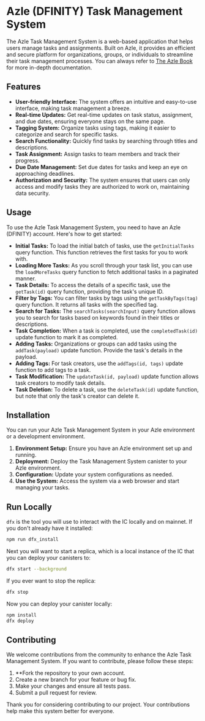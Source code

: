 # Azle (DFINITY) Task Management System


The Azle Task Management System is a web-based application that helps users manage tasks and assignments. Built on Azle, it provides an efficient and secure platform for organizations, groups, or individuals to streamline their task management processes. You can always refer to [The Azle Book](https://demergent-labs.github.io/azle/) for more in-depth documentation.

## Features

- **User-friendly Interface:** The system offers an intuitive and easy-to-use interface, making task management a breeze.
- **Real-time Updates:** Get real-time updates on task status, assignment, and due dates, ensuring everyone stays on the same page.
- **Tagging System:** Organize tasks using tags, making it easier to categorize and search for specific tasks.
- **Search Functionality:** Quickly find tasks by searching through titles and descriptions.
- **Task Assignment:** Assign tasks to team members and track their progress.
- **Due Date Management:** Set due dates for tasks and keep an eye on approaching deadlines.
- **Authorization and Security:** The system ensures that users can only access and modify tasks they are authorized to work on, maintaining data security.

## Usage

To use the Azle Task Management System, you need to have an Azle (DFINITY) account. Here's how to get started:

- **Initial Tasks:** To load the initial batch of tasks, use the `getInitialTasks` query function. This function retrieves the first tasks for you to work with.
- **Loading More Tasks:** As you scroll through your task list, you can use the `loadMoreTasks` query function to fetch additional tasks in a paginated manner.
- **Task Details:** To access the details of a specific task, use the `getTask(id)` query function, providing the task's unique ID.
- **Filter by Tags:** You can filter tasks by tags using the `getTaskByTags(tag)` query function. It returns all tasks with the specified tag.
- **Search for Tasks:** The `searchTasks(searchInput)` query function allows you to search for tasks based on keywords found in their titles or descriptions.
- **Task Completion:** When a task is completed, use the `completedTask(id)` update function to mark it as completed.
- **Adding Tasks:** Organizations or groups can add tasks using the `addTask(payload)` update function. Provide the task's details in the payload.
- **Adding Tags:** For task creators, use the `addTags(id, tags)` update function to add tags to a task.
- **Task Modification:** The `updateTask(id, payload)` update function allows task creators to modify task details.
- **Task Deletion:** To delete a task, use the `deleteTask(id)` update function, but note that only the task's creator can delete it.

## Installation

You can run your Azle Task Management System in your Azle environment or a development environment.

1. **Environment Setup:** Ensure you have an Azle environment set up and running.
2. **Deployment:** Deploy the Task Management System canister to your Azle environment.
3. **Configuration:** Update your system configurations as needed.
4. **Use the System:** Access the system via a web browser and start managing your tasks.


## Run Locally

`dfx` is the tool you will use to interact with the IC locally and on mainnet. If you don't already have it installed:

```bash
npm run dfx_install
```

Next you will want to start a replica, which is a local instance of the IC that you can deploy your canisters to:

```bash
dfx start --background
```

If you ever want to stop the replica:

```bash
dfx stop
```

Now you can deploy your canister locally:

```bash
npm install
dfx deploy
```

## Contributing

We welcome contributions from the community to enhance the Azle Task Management System. If you want to contribute, please follow these steps:

1. **Fork the repository to your own account.
2. Create a new branch for your feature or bug fix.
3. Make your changes and ensure all tests pass.
4. Submit a pull request for review.

Thank you for considering contributing to our project. Your contributions help make this system better for everyone.

